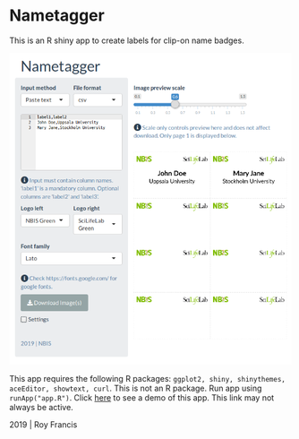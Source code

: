 # Nametagger

This is an R shiny app to create labels for clip-on name badges.

![](preview.png)

This app requires the following R packages: `ggplot2, shiny, shinythemes, aceEditor, showtext, curl`. This is not an R package. Run app using `runApp("app.R")`. Click [here](https://roymf.shinyapps.io/nametagger/) to see a demo of this app. This link may not always be active.

2019 | Roy Francis
